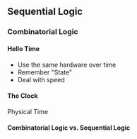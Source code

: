 ## Sequential Logic

### Combinatorial Logic





#### Hello Time

- Use the same hardware over time
- Remember "State"
- Deal with speed



#### The Clock

Physical Time



#### Combinatorial Logic vs. Sequential Logic



